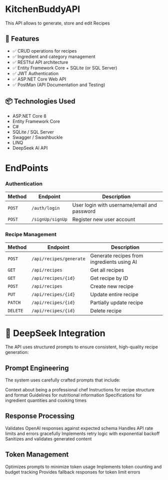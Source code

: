 # KitchenBuddyAPI
This API allows to generate, store and edit Recipes

## 🚀 Features

- ✅ CRUD operations for recipes
- ✅ Ingredient and category management
- ✅ RESTful API architecture
- ✅ Entity Framework Core + SQLite (or SQL Server)
- ✅ JWT Authentication 
- ✅ ASP.NET Core Web API
- ✅ PostMan (API Documentation and Testing)

## 📦 Technologies Used

- ASP.NET Core 8
- Entity Framework Core
- C#
- SQLite / SQL Server
- Swagger / Swashbuckle
- LINQ
- DeepSeek AI API

# EndPoints

### Authentication

| Method | Endpoint | Description |
|--------|----------|-------------|
| `POST` | `/auth/login` | User login with username/email and password |
| `POST` | `/signUp/signUp` | Register new user account |

### Recipe Management

| Method | Endpoint | Description |
|--------|----------|-------------|
| `POST` | `/api/recipes/generate` | Generate recipes from ingredients using AI |
| `GET` | `/api/recipes` | Get all recipes |
| `GET` | `/api/recipes/{id}` | Get recipe by ID |
| `POST` | `/api/recipes` | Create new recipe |
| `PUT` | `/api/recipes/{id}` | Update entire recipe |
| `PATCH` | `/api/recipes/{id}` | Partially update recipe |
| `DELETE` | `/api/recipes/{id}` | Delete recipe |

# 🤖 DeepSeek Integration
The API uses structured prompts to ensure consistent, high-quality recipe generation:

## Prompt Engineering
The system uses carefully crafted prompts that include:

Context about being a professional chef
Instructions for recipe structure and format
Guidelines for nutritional information
Specifications for ingredient quantities and cooking times

## Response Processing

Validates OpenAI responses against expected schema
Handles API rate limits and errors gracefully
Implements retry logic with exponential backoff
Sanitizes and validates generated content

## Token Management

Optimizes prompts to minimize token usage
Implements token counting and budget tracking
Provides fallback responses for token limit errors
